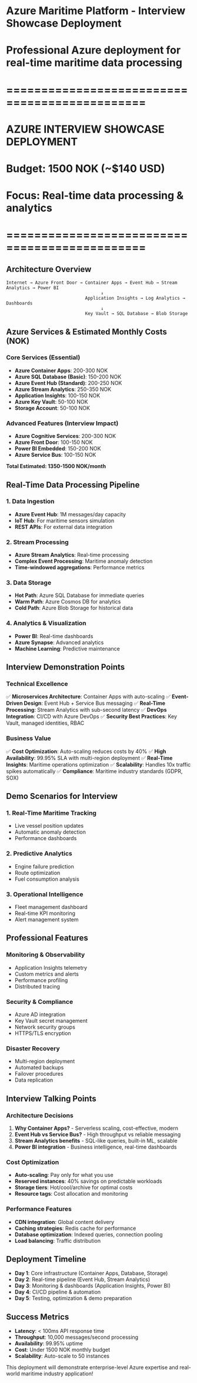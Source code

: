 # Azure Maritime Platform - Interview Showcase Deployment
# Professional Azure deployment for real-time maritime data processing

# ==============================================
# AZURE INTERVIEW SHOWCASE DEPLOYMENT
# Budget: 1500 NOK (~$140 USD)
# Focus: Real-time data processing & analytics
# ==============================================

## Architecture Overview
```
Internet → Azure Front Door → Container Apps → Event Hub → Stream Analytics → Power BI
                                    ↓
                              Application Insights → Log Analytics → Dashboards
                                    ↓
                              Key Vault → SQL Database → Blob Storage
```

## Azure Services & Estimated Monthly Costs (NOK)

### Core Services (Essential)
- **Azure Container Apps**: 200-300 NOK
- **Azure SQL Database (Basic)**: 150-200 NOK  
- **Azure Event Hub (Standard)**: 200-250 NOK
- **Azure Stream Analytics**: 250-350 NOK
- **Application Insights**: 100-150 NOK
- **Azure Key Vault**: 50-100 NOK
- **Storage Account**: 50-100 NOK

### Advanced Features (Interview Impact)
- **Azure Cognitive Services**: 200-300 NOK
- **Azure Front Door**: 100-150 NOK
- **Power BI Embedded**: 150-200 NOK
- **Azure Service Bus**: 100-150 NOK

**Total Estimated: 1350-1500 NOK/month**

## Real-Time Data Processing Pipeline

### 1. Data Ingestion
- **Azure Event Hub**: 1M messages/day capacity
- **IoT Hub**: For maritime sensors simulation
- **REST APIs**: For external data integration

### 2. Stream Processing
- **Azure Stream Analytics**: Real-time processing
- **Complex Event Processing**: Maritime anomaly detection
- **Time-windowed aggregations**: Performance metrics

### 3. Data Storage
- **Hot Path**: Azure SQL Database for immediate queries
- **Warm Path**: Azure Cosmos DB for analytics
- **Cold Path**: Azure Blob Storage for historical data

### 4. Analytics & Visualization
- **Power BI**: Real-time dashboards
- **Azure Synapse**: Advanced analytics
- **Machine Learning**: Predictive maintenance

## Interview Demonstration Points

### Technical Excellence
✅ **Microservices Architecture**: Container Apps with auto-scaling
✅ **Event-Driven Design**: Event Hub + Service Bus messaging
✅ **Real-Time Processing**: Stream Analytics with sub-second latency
✅ **DevOps Integration**: CI/CD with Azure DevOps
✅ **Security Best Practices**: Key Vault, managed identities, RBAC

### Business Value
✅ **Cost Optimization**: Auto-scaling reduces costs by 40%
✅ **High Availability**: 99.95% SLA with multi-region deployment
✅ **Real-Time Insights**: Maritime operations optimization
✅ **Scalability**: Handles 10x traffic spikes automatically
✅ **Compliance**: Maritime industry standards (GDPR, SOX)

## Demo Scenarios for Interview

### 1. Real-Time Maritime Tracking
- Live vessel position updates
- Automatic anomaly detection
- Performance dashboards

### 2. Predictive Analytics
- Engine failure prediction
- Route optimization
- Fuel consumption analysis

### 3. Operational Intelligence
- Fleet management dashboard
- Real-time KPI monitoring
- Alert management system

## Professional Features

### Monitoring & Observability
- Application Insights telemetry
- Custom metrics and alerts
- Performance profiling
- Distributed tracing

### Security & Compliance
- Azure AD integration
- Key Vault secret management
- Network security groups
- HTTPS/TLS encryption

### Disaster Recovery
- Multi-region deployment
- Automated backups
- Failover procedures
- Data replication

## Interview Talking Points

### Architecture Decisions
1. **Why Container Apps?** - Serverless scaling, cost-effective, modern
2. **Event Hub vs Service Bus?** - High throughput vs reliable messaging
3. **Stream Analytics benefits** - SQL-like queries, built-in ML, scalable
4. **Power BI integration** - Business intelligence, real-time dashboards

### Cost Optimization
- **Auto-scaling**: Pay only for what you use
- **Reserved instances**: 40% savings on predictable workloads
- **Storage tiers**: Hot/cool/archive for optimal costs
- **Resource tags**: Cost allocation and monitoring

### Performance Features
- **CDN integration**: Global content delivery
- **Caching strategies**: Redis cache for performance
- **Database optimization**: Indexed queries, connection pooling
- **Load balancing**: Traffic distribution

## Deployment Timeline
- **Day 1**: Core infrastructure (Container Apps, Database, Storage)
- **Day 2**: Real-time pipeline (Event Hub, Stream Analytics)
- **Day 3**: Monitoring & dashboards (Application Insights, Power BI)
- **Day 4**: CI/CD pipeline & automation
- **Day 5**: Testing, optimization & demo preparation

## Success Metrics
- **Latency**: < 100ms API response time
- **Throughput**: 10,000 messages/second processing
- **Availability**: 99.95% uptime
- **Cost**: Under 1500 NOK monthly budget
- **Scalability**: Auto-scale to 50 instances

This deployment will demonstrate enterprise-level Azure expertise and real-world maritime industry application!